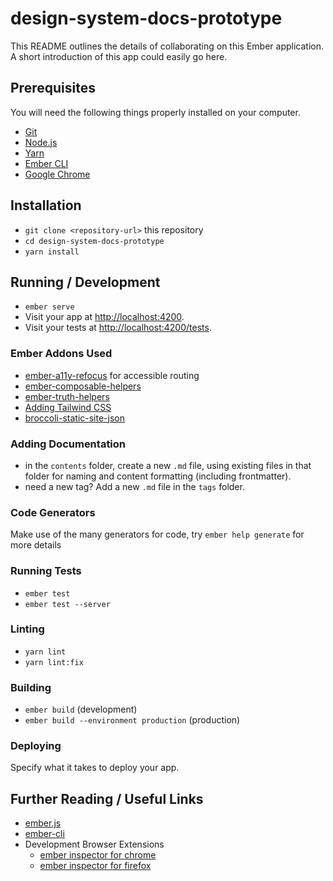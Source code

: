 # design-system-docs-prototype

This README outlines the details of collaborating on this Ember application.
A short introduction of this app could easily go here.

## Prerequisites

You will need the following things properly installed on your computer.

* [Git](https://git-scm.com/)
* [Node.js](https://nodejs.org/)
* [Yarn](https://yarnpkg.com/)
* [Ember CLI](https://ember-cli.com/)
* [Google Chrome](https://google.com/chrome/)

## Installation

* `git clone <repository-url>` this repository
* `cd design-system-docs-prototype`
* `yarn install`

## Running / Development

* `ember serve`
* Visit your app at [http://localhost:4200](http://localhost:4200).
* Visit your tests at [http://localhost:4200/tests](http://localhost:4200/tests).

### Ember Addons Used

* [ember-a11y-refocus](https://github.com/ember-a11y/ember-a11y-refocus) for accessible routing
* [ember-composable-helpers](https://github.com/DockYard/ember-composable-helpers)
* [ember-truth-helpers](https://github.com/jmurphyau/ember-truth-helpers)
* [Adding Tailwind CSS](https://gist.github.com/Robert-96/4d85dcafe05d9e5e72d813ae7107cc47)
* [broccoli-static-site-json](https://github.com/empress/broccoli-static-site-json)

### Adding Documentation

* in the `contents` folder, create a new `.md` file, using existing files in that folder for naming and content formatting (including frontmatter).
* need a new tag? Add a new `.md` file in the `tags` folder.

### Code Generators

Make use of the many generators for code, try `ember help generate` for more details

### Running Tests

* `ember test`
* `ember test --server`

### Linting

* `yarn lint`
* `yarn lint:fix`

### Building

* `ember build` (development)
* `ember build --environment production` (production)

### Deploying

Specify what it takes to deploy your app.

## Further Reading / Useful Links

* [ember.js](https://emberjs.com/)
* [ember-cli](https://ember-cli.com/)
* Development Browser Extensions
  * [ember inspector for chrome](https://chrome.google.com/webstore/detail/ember-inspector/bmdblncegkenkacieihfhpjfppoconhi)
  * [ember inspector for firefox](https://addons.mozilla.org/en-US/firefox/addon/ember-inspector/)
